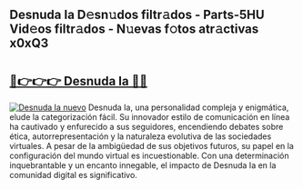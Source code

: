 ## Desnuda Ia D𝚎sn𝚞dos filtr𝚊dos - Parts-5HU Vid𝚎os filtr𝚊dos - N𝚞evas f𝚘tos atr𝚊ctivas x0xQ3

# <h2><a href="http://mbdj97f.tromn.icu/?c=Desnuda+Ia">🔗👉👉👉 Desnuda Ia 🔗🔗</a></h2>

[![Desnuda Ia nuevo](https://i.imgur.com/pEAQMta.gif)](http://mbdj97f.tromn.icu/?c=Desnuda+Ia)
Desnuda Ia, una personalidad compleja y enigmática, elude la categorización fácil. Su innovador estilo de comunicación en línea ha cautivado y enfurecido a sus seguidores, encendiendo debates sobre ética, autorrepresentación y la naturaleza evolutiva de las sociedades virtuales. A pesar de la ambigüedad de sus objetivos futuros, su papel en la configuración del mundo virtual es incuestionable. Con una determinación inquebrantable y un encanto innegable, el impacto de Desnuda Ia en la comunidad digital es significativo.
